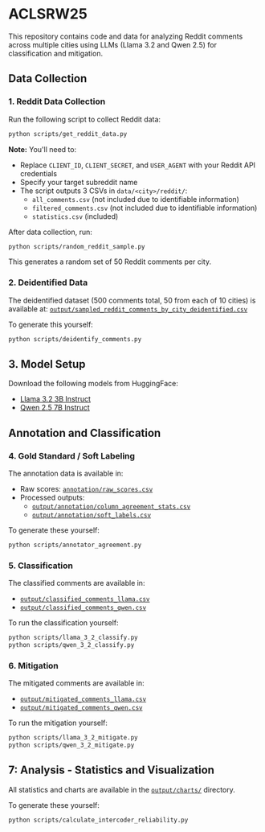 # ACLSRW25

This repository contains code and data for analyzing Reddit comments across multiple cities using LLMs (Llama 3.2 and Qwen 2.5) for classification and mitigation.

## Data Collection

### 1. Reddit Data Collection
Run the following script to collect Reddit data:
```bash
python scripts/get_reddit_data.py
```

**Note:** You'll need to:
- Replace `CLIENT_ID`, `CLIENT_SECRET`, and `USER_AGENT` with your Reddit API credentials
- Specify your target subreddit name
- The script outputs 3 CSVs in `data/<city>/reddit/`:
  - `all_comments.csv` (not included due to identifiable information)
  - `filtered_comments.csv` (not included due to identifiable information)
  - `statistics.csv` (included)

After data collection, run:
```bash
python scripts/random_reddit_sample.py
```
This generates a random set of 50 Reddit comments per city.

### 2. Deidentified Data
The deidentified dataset (500 comments total, 50 from each of 10 cities) is available at:
[`output/sampled_reddit_comments_by_city_deidentified.csv`](output/sampled_reddit_comments_by_city_deidentified.csv)

To generate this yourself:
```bash
python scripts/deidentify_comments.py
```

## 3. Model Setup

Download the following models from HuggingFace:
- [Llama 3.2 3B Instruct](https://huggingface.co/meta-llama/Llama-3.2-3B-Instruct)
- [Qwen 2.5 7B Instruct](https://huggingface.co/Qwen/Qwen2.5-7B-Instruct)

## Annotation and Classification

### 4. Gold Standard / Soft Labeling
The annotation data is available in:
- Raw scores: [`annotation/raw_scores.csv`](annotation/raw_scores.csv)
- Processed outputs:
  - [`output/annotation/column_agreement_stats.csv`](output/annotation/column_agreement_stats.csv)
  - [`output/annotation/soft_labels.csv`](output/annotation/soft_labels.csv)

To generate these yourself:
```bash
python scripts/annotator_agreement.py
```

### 5. Classification
The classified comments are available in:
- [`output/classified_comments_llama.csv`](output/classified_comments_llama.csv)
- [`output/classified_comments_qwen.csv`](output/classified_comments_qwen.csv)

To run the classification yourself:
```bash
python scripts/llama_3_2_classify.py
python scripts/qwen_3_2_classify.py
```

### 6. Mitigation
The mitigated comments are available in:
- [`output/mitigated_comments_llama.csv`](output/mitigated_comments_llama.csv)
- [`output/mitigated_comments_qwen.csv`](output/mitigated_comments_qwen.csv)

To run the mitigation yourself:
```bash
python scripts/llama_3_2_mitigate.py
python scripts/qwen_3_2_mitigate.py
```

## 7: Analysis - Statistics and Visualization
All statistics and charts are available in the [`output/charts/`](output/charts/) directory.

To generate these yourself:
```bash
python scripts/calculate_intercoder_reliability.py
```